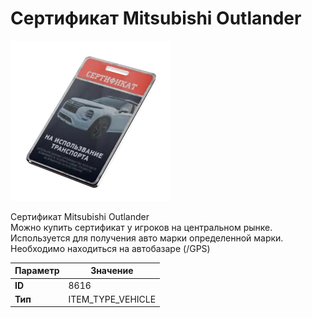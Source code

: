# Сертификат Mitsubishi Outlander

![Item Image](../img/8616.webp?raw=true)

Сертификат Mitsubishi Outlander<br>Можно купить сертификат у игроков на центральном рынке.<br>Используется для получения авто марки определенной марки.<br>Необходимо находиться на автобазаре (/GPS)


| Параметр | Значение |
|----------|----------|
| **ID** | 8616 |
| **Тип** | ITEM_TYPE_VEHICLE |

